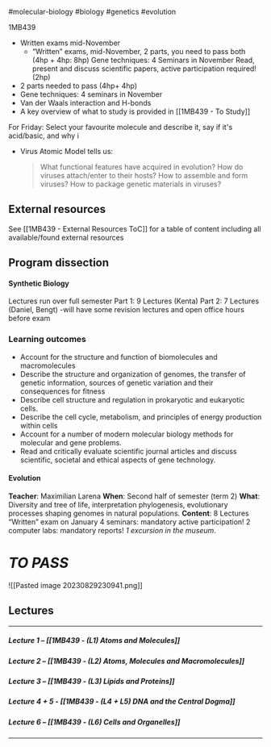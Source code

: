 #molecular-biology #biology #genetics #evolution

1MB439

- Written exams mid-November
	- “Written” exams, mid-November, 2 parts, you need to pass both (4hp + 4hp: 8hp) Gene techniques: 4 Seminars in November Read, present and discuss scientific papers, active participation required! (2hp)
- 2 parts needed to pass (4hp+ 4hp)
- Gene techniques: 4 seminars in November
- Van der Waals interaction and H-bonds
- A key overview of what to study is provided in [[1MB439 - To Study]]


For Friday: Select your favourite molecule and describe it, say if it's acid/basic, and why i

- Virus Atomic Model tells us:
	> What functional features have acquired in evolution? 
	> How do viruses attach/enter to their hosts? 
	> How to assemble and form viruses? 
	> How to package genetic materials in viruses?

## External resources
See [[1MB439 - External Resources ToC]] for a table of content including all available/found external resources

## Program dissection

#### Synthetic Biology
Lectures run over full semester 
Part 1: 9 Lectures (Kenta) 
Part 2: 7 Lectures (Daniel, Bengt) 
-will have some revision lectures and open office hours before 
exam 
### Learning outcomes
-  Account for the structure and function of biomolecules and macromolecules
- Describe the structure and organization of genomes, the transfer of genetic information, sources of genetic variation and their consequences for fitness
-  Describe cell structure and regulation in prokaryotic and eukaryotic cells.
-  Describe the cell cycle, metabolism, and principles of energy production within cells
- Account for a number of modern molecular biology methods for molecular and gene problems.
- Read and critically evaluate scientific journal articles and discuss scientific, societal and ethical aspects of gene technology.

#### Evolution
**Teacher**: Maximilian Larena
**When**: Second half of semester (term 2)
**What**: Diversity and tree of life, interpretation phylogenesis, evolutionary processes shaping genomes in natural populations.
**Content**: 8 Lectures “Written” exam on January 4 seminars: mandatory active participation! 2 computer labs: mandatory reports! *1 excursion in the museum*.


# *TO PASS*

![[Pasted image 20230829230941.png]]


## Lectures
---
##### Lecture 1 – [[1MB439 - (L1) Atoms and Molecules]]
##### Lecture 2 – [[1MB439 - (L2) Atoms, Molecules and Macromolecules]]
##### Lecture 3 – [[1MB439 - (L3) Lipids and Proteins]]

##### Lecture 4 + 5 - [[1MB439 - (L4 + L5) DNA and the Central Dogma]]
##### Lecture 6 – [[1MB439 - (L6) Cells and Organelles]]

---


